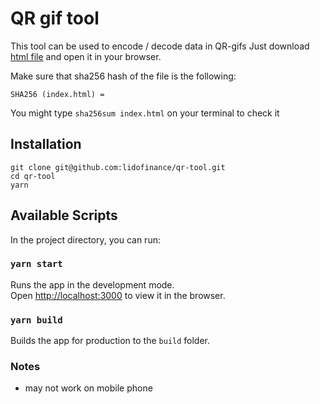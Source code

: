 # QR gif tool

This tool can be used to encode / decode data in QR-gifs
Just download [html file](index.html) and open it in your browser.

Make sure that sha256 hash of the file is the following:
```
SHA256 (index.html) = 
```
You might type `sha256sum index.html` on your terminal to check it

## Installation

```
git clone git@github.com:lidofinance/qr-tool.git
cd qr-tool
yarn
```

## Available Scripts

In the project directory, you can run:

### `yarn start`

Runs the app in the development mode.\
Open [http://localhost:3000](http://localhost:3000) to view it in the browser.

### `yarn build`

Builds the app for production to the `build` folder.

### Notes

- may not work on mobile phone
